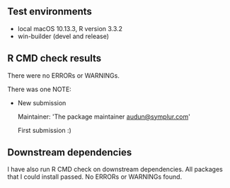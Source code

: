 ## Test environments
* local macOS 10.13.3, R version 3.3.2
* win-builder (devel and release)

## R CMD check results
There were no ERRORs or WARNINGs.

There was one NOTE:

* New submission

  Maintainer: 'The package maintainer <audun@symplur.com>'

  First submission :)

## Downstream dependencies
I have also run R CMD check on downstream dependencies.
All packages that I could install passed. No ERRORs or WARNINGs found.

